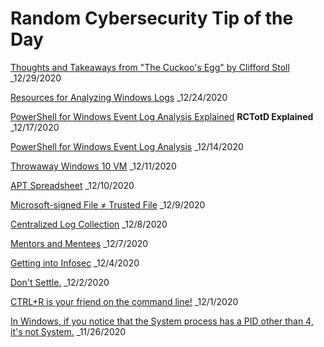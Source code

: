 # Random Cybersecurity Tip of the Day

[Thoughts and Takeaways from "The Cuckoo's Egg" by Clifford Stoll](https://paul-masek.com/RCTotD/The_Cuckoos_Egg_Takeaways) _12/29/2020

[Resources for Analyzing Windows Logs](https://paul-masek.com/RCTotD/Resources_for_Analyzing_Windows_Logs) _12/24/2020

[PowerShell for Windows Event Log Analysis Explained](https://paul-masek.com/RCTotD/PowerShell_for_Windows_Event_Log_Analysis_Explained) **RCTotD Explained** _12/17/2020

[PowerShell for Windows Event Log Analysis](https://paul-masek.com/RCTotD/PowerShell_for_Windows_Event_Log_Analysis) _12/14/2020

[Throwaway Windows 10 VM](https://paul-masek.com/RCTotD/Throwaway_Win10_VM) _12/11/2020

[APT Spreadsheet](https://paul-masek.com/RCTotD/APT_Spreadsheet) _12/10/2020

[Microsoft-signed File ≠ Trusted File](https://paul-masek.com/RCTotD/Microsoft_Signed_File_Not_Trusted_File) _12/9/2020

[Centralized Log Collection](https://paul-masek.com/RCTotD/Centralized_Log_Collection) _12/8/2020

[Mentors and Mentees](https://paul-masek.com/RCTotD/Mentors_and_Mentees) _12/7/2020

[Getting into Infosec](https://paul-masek.com/RCTotD/Getting_into_Infosec) _12/4/2020

[Don't Settle.](https://paul-masek.com/RCTotD/Dont_Settle) _12/2/2020

[CTRL+R is your friend on the command line!](https://paul-masek.com/RCTotD/CTRL_R_Is_Your_Friend) _12/1/2020

[In Windows, if you notice that the System process has a PID other than 4, it's not System.](https://paul-masek.com/RCTotD/System_PID_Not_4) _11/26/2020